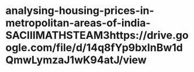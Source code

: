 # analysing-housing-prices-in-metropolitan-areas-of-india-SACIIIMATHSTEAM3https://drive.google.com/file/d/14q8fYp9bxInBw1dQmwLymzaJ1wK94atJ/view
